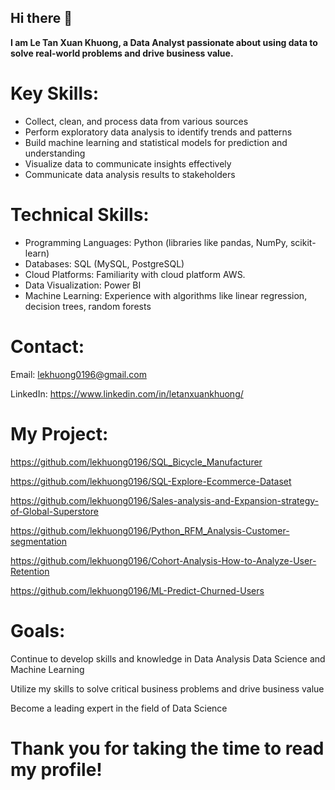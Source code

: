 ## Hi there 👋
**I am Le Tan Xuan Khuong, a Data Analyst passionate about using data to solve real-world problems and drive business value.**
# **Key Skills:**
- Collect, clean, and process data from various sources
- Perform exploratory data analysis to identify trends and patterns
- Build machine learning and statistical models for prediction and understanding
- Visualize data to communicate insights effectively
- Communicate data analysis results to stakeholders
# **Technical Skills:**
- Programming Languages: Python (libraries like pandas, NumPy, scikit-learn)
- Databases: SQL (MySQL, PostgreSQL)
- Cloud Platforms: Familiarity with cloud platform AWS.
- Data Visualization: Power BI
- Machine Learning: Experience with algorithms like linear regression, decision trees, random forests
# **Contact:**
Email: lekhuong0196@gmail.com

LinkedIn: https://www.linkedin.com/in/letanxuankhuong/
# **My Project:**
https://github.com/lekhuong0196/SQL_Bicycle_Manufacturer

https://github.com/lekhuong0196/SQL-Explore-Ecommerce-Dataset

https://github.com/lekhuong0196/Sales-analysis-and-Expansion-strategy-of-Global-Superstore

https://github.com/lekhuong0196/Python_RFM_Analysis-Customer-segmentation

https://github.com/lekhuong0196/Cohort-Analysis-How-to-Analyze-User-Retention

https://github.com/lekhuong0196/ML-Predict-Churned-Users
# Goals:
Continue to develop skills and knowledge in Data Analysis Data Science and Machine Learning

Utilize my skills to solve critical business problems and drive business value

Become a leading expert in the field of Data Science

# Thank you for taking the time to read my profile!
